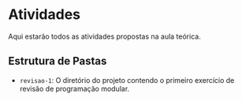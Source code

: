 # Atividades

Aqui estarão todos as atividades propostas na aula teórica.

## Estrutura de Pastas

-   `revisao-1`: O diretório do projeto contendo o primeiro exercício de revisão de programação modular.
